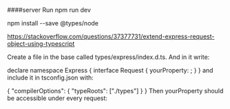 ####server Run
npm run dev

npm install --save @types/node

https://stackoverflow.com/questions/37377731/extend-express-request-object-using-typescript

Create a file in the base called types/express/index.d.ts. And in it write:

declare namespace Express {
interface Request {
yourProperty: <YourType>;
}
}
and include it in tsconfig.json with:

{
"compilerOptions": {
"typeRoots": ["./types"]
}
}
Then yourProperty should be accessible under every request:
